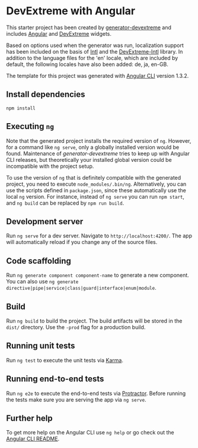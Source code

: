 # DevExtreme with Angular

This starter project has been created by [generator-devextreme](https://github.com/oliversturm/generator-devextreme) and includes [Angular](https://angular.io/) and [DevExtreme](https://js.devexpress.com/) widgets. 

Based on options used when the generator was run, localization support has been included on the basis of [Intl](https://developer.mozilla.org/en/docs/Web/JavaScript/Reference/Global_Objects/Intl) and the [DevExtreme-Intl](https://github.com/DevExpress/DevExtreme-Intl) library. In addition to the language files for the 'en' locale, which are included by default, the following locales have also been added: de, ja, en-GB.

The template for this project was generated with [Angular CLI](https://github.com/angular/angular-cli) version 1.3.2.

## Install dependencies

```shell
npm install
```

## Executing `ng`

Note that the generated project installs the required version of `ng`. However, for a command like `ng serve`, only a globally installed version would be found. Maintenance of *generator-devextreme* tries to keep up with Angular CLI releases, but theoretically your installed global version could be incompatible with the project setup.

To use the version of `ng` that is definitely compatible with the generated project, you need to execute `node_modules/.bin/ng`. Alternatively, you can use the scripts defined in `package.json`, since these automatically use the local `ng` version. For instance, instead of `ng serve` you can run `npm start`, and `ng build` can be replaced by `npm run build`.

## Development server

Run `ng serve` for a dev server. Navigate to `http://localhost:4200/`. The app will automatically reload if you change any of the source files.

## Code scaffolding

Run `ng generate component component-name` to generate a new component. You can also use `ng generate directive|pipe|service|class|guard|interface|enum|module`.

## Build

Run `ng build` to build the project. The build artifacts will be stored in the `dist/` directory. Use the `-prod` flag for a production build.

## Running unit tests

Run `ng test` to execute the unit tests via [Karma](https://karma-runner.github.io).

## Running end-to-end tests

Run `ng e2e` to execute the end-to-end tests via [Protractor](http://www.protractortest.org/).
Before running the tests make sure you are serving the app via `ng serve`.

## Further help

To get more help on the Angular CLI use `ng help` or go check out the [Angular CLI README](https://github.com/angular/angular-cli/blob/master/README.md).
